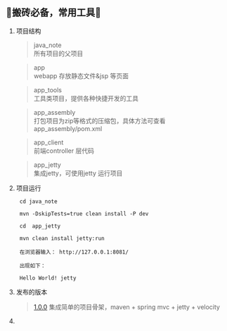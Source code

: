 :rocket:搬砖必备，常用工具:rocket:
--

1. 项目结构
	
	> java_note       
	> 所有项目的父项目

	> app	
	> webapp 存放静态文件&jsp 等页面

	> app_tools	    
	> 工具类项目，提供各种快捷开发的工具
	
	> app_assembly    
	> 打包项目为zip等格式的压缩包，具体方法可查看 app_assembly/pom.xml
	
	> app_client      
	> 前端controller 层代码
	
	> app_jetty       
	> 集成jetty，可使用jetty 运行项目

2. 项目运行

        cd java_note
    
        mvn -DskipTests=true clean install -P dev
    
        cd  app_jetty
        
        mvn clean install jetty:run
        
        在浏览器输入： http://127.0.0.1:8081/
    
        出现如下：
    
        Hello World! jetty

3. 发布的版本

    > [1.0.0][v1.0.0]
    > 集成简单的项目骨架，maven + spring mvc + jetty + velocity
    
    
4.   


[v1.0.0]:https://github.com/web1992/java_note/releases/tag/1.0.0